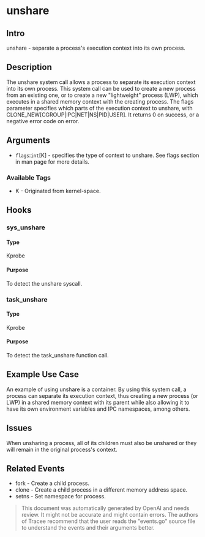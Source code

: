 
# unshare

## Intro
unshare - separate a process's execution context into its own process.

## Description
The unshare system call allows a process to separate its execution context into its own process. This system call can be used to create a new process from an existing one, or to create a new "lightweight" process (LWP), which executes in a shared memory context with the creating process. The flags parameter specifies which parts of the execution context to unshare, with CLONE_NEW[CGROUP|IPC|NET|NS|PID|USER]. It returns 0 on success, or a negative error code on error.

## Arguments
* `flags`:`int`[K] - specifies the type of context to unshare. See flags section in man page for more details.

### Available Tags
* K - Originated from kernel-space.

## Hooks
### sys_unshare
#### Type
Kprobe
#### Purpose
To detect the unshare syscall.

### task_unshare
#### Type
Kprobe
#### Purpose
To detect the task_unshare function call.

## Example Use Case
An example of using unshare is a container. By using this system call, a process can separate its execution context, thus creating a new process (or LWP) in a shared memory context with its parent while also allowing it to have its own environment variables and IPC namespaces, among others.

## Issues
When unsharing a process, all of its children must also be unshared or they will remain in the original process's context.

## Related Events
* fork - Create a child process.
* clone - Create a child process in a different memory address space. 
* setns - Set namespace for process.

> This document was automatically generated by OpenAI and needs review. It might
> not be accurate and might contain errors. The authors of Tracee recommend that
> the user reads the "events.go" source file to understand the events and their
> arguments better.
